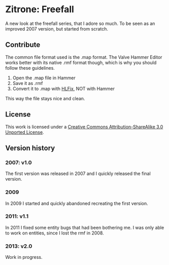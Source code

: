 # Zitrone: Freefall #
A new look at the freefall series, that I adore so much. To be seen as an improved 2007 version, but started from scratch.

## Contribute ##
The common file format used is the .map format. The Valve Hammer Editor works better with its native .rmf format though, which is why you should follow these guidelines.

1. Open the .map file in Hammer
2. Save it as .rmf
3. Convert it to .map with [HLFix](http://extension.ws/hlfix/), NOT with Hammer

This way the file stays nice and clean.

## License ##
This work is licensed under a [Creative Commons Attribution-ShareAlike 3.0 Unported License](http://creativecommons.org/licenses/by-sa/3.0/).

## Version history ##
### 2007: v1.0 ###
The first version was released in 2007 and I quickly released the final version.
### 2009 ###
In 2009 I started and quickly abandoned recreating the first version.
### 2011: v1.1 ###
In 2011 I fixed some entity bugs that had been bothering me. I was only able to work on entities, since I lost the rmf in 2008.
### 2013: v2.0 ###
Work in progress.
